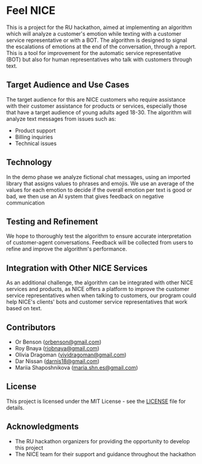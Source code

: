 # Feel NICE

This is a project for the RU hackathon, aimed at implementing an algorithm which will analyze a customer's emotion while texting with a customer service representative or with a BOT. The algorithm is designed to signal the escalations of emotions at the end of the conversation, through a report. This is a tool for improvement for the automatic service representative (BOT) but also for human representatives who talk with customers through text.

## Target Audience and Use Cases

The target audience for this are NICE customers who require assistance with their customer assistance for products or services, especially those that have a target audience of young adults aged 18-30. The algorithm will analyze text messages from issues such as:

- Product support
- Billing inquiries
- Technical issues


## Technology

In the demo phase we analyze fictional chat messages, using an imported library that assigns values to phrases and emojis. We use an average of the values for each emotion to decide if the overall emotion per text is good or bad, we then use an AI system that gives feedback on negative communication

## Testing and Refinement

We hope to thoroughly test the algorithm to ensure accurate interpretation of customer-agent conversations. Feedback will be collected from users to refine and improve the algorithm's performance.

## Integration with Other NICE Services

As an additional challenge, the algorithm can be integrated with other NICE services and products, as NICE offers a platform to improve the customer service representatives when when talking to customers, our program could help NICE's clients' bots and customer service representatives that work based on text.

## Contributors

- Or Benson (orbenson@gmail.com)
- Roy Bnaya (riobnaya@gmail.com)
- Olivia Dragoman (vividragoman@gmail.com)
- Dar Nissan (darnis18@gmail.com)
- Mariia Shaposhnikova (maria.shn.es@gmail.com)

## License

This project is licensed under the MIT License - see the [LICENSE](LICENSE) file for details.

## Acknowledgments

- The RU hackathon organizers for providing the opportunity to develop this project
- The NICE team for their support and guidance throughout the hackathon
